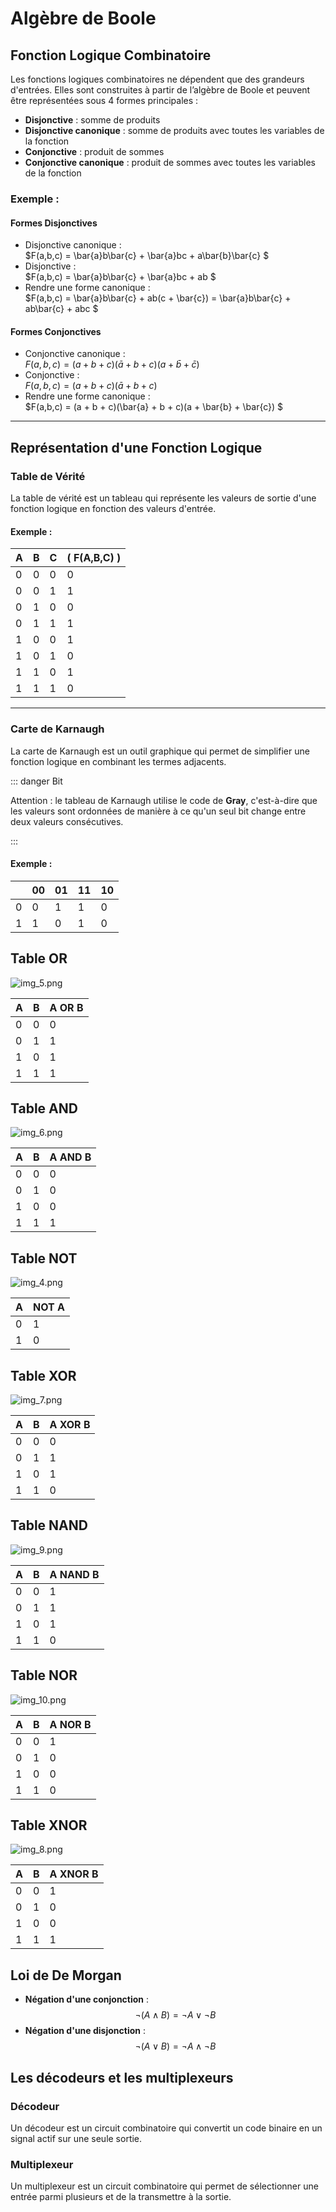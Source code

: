 # Algèbre de Boole

## Fonction Logique Combinatoire

Les fonctions logiques combinatoires ne dépendent que des grandeurs d'entrées. Elles sont construites à partir de l’algèbre de Boole et peuvent être représentées sous 4 formes principales :

- **Disjonctive** : somme de produits
- **Disjonctive canonique** : somme de produits avec toutes les variables de la fonction
- **Conjonctive** : produit de sommes
- **Conjonctive canonique** : produit de sommes avec toutes les variables de la fonction

### Exemple :

#### Formes Disjonctives
- Disjonctive canonique :  
  $F(a,b,c) = \bar{a}b\bar{c} + \bar{a}bc + a\bar{b}\bar{c} $
- Disjonctive :  
  $F(a,b,c) = \bar{a}b\bar{c} + \bar{a}bc + ab $
- Rendre une forme canonique :  
  $F(a,b,c) = \bar{a}b\bar{c} + ab(c + \bar{c}) = \bar{a}b\bar{c} + ab\bar{c} + abc $

#### Formes Conjonctives
- Conjonctive canonique :  
  $F(a,b,c) = (a + b + c)(\bar{a} + b + c)(a + \bar{b} + \bar{c})$
- Conjonctive :  
  $F(a,b,c) = (a + b + c)(\bar{a} + b + c)$
- Rendre une forme canonique :  
  $F(a,b,c) = (a + b + c)(\bar{a} + b + c)(a + \bar{b} + \bar{c}) $

---

## Représentation d'une Fonction Logique

### Table de Vérité

La table de vérité est un tableau qui représente les valeurs de sortie d'une fonction logique en fonction des valeurs d'entrée.

#### Exemple :

| A | B | C | \( F(A,B,C) \) |
|---|---|---|----------------|
| 0 | 0 | 0 | 0              |
| 0 | 0 | 1 | 1              |
| 0 | 1 | 0 | 0              |
| 0 | 1 | 1 | 1              |
| 1 | 0 | 0 | 1              |
| 1 | 0 | 1 | 0              |
| 1 | 1 | 0 | 1              |
| 1 | 1 | 1 | 0              |

---

### Carte de Karnaugh

La carte de Karnaugh est un outil graphique qui permet de simplifier une fonction logique en combinant les termes adjacents.

::: danger Bit

Attention : le tableau de Karnaugh utilise le code de **Gray**, c'est-à-dire que les valeurs sont ordonnées de manière à ce qu'un seul bit change entre deux valeurs consécutives.

:::

#### Exemple :

|   | 00 | 01 | 11 | 10 |
|---|----|----|----|----|
| 0 | 0  | 1  | 1  | 0  |
| 1 | 1  | 0  | 1  | 0  |

## Table OR

![img_5.png](img_5.png)

| A | B | A OR B |
|---|---|--------|
| 0 | 0 | 0      |
| 0 | 1 | 1      |
| 1 | 0 | 1      |
| 1 | 1 | 1      |

## Table AND

![img_6.png](img_6.png)

| A | B | A AND B |
|---|---|---------|
| 0 | 0 | 0       |
| 0 | 1 | 0       |
| 1 | 0 | 0       |
| 1 | 1 | 1       |

## Table NOT

![img_4.png](img_4.png)

| A | NOT A |
|---|-------|
| 0 | 1     |
| 1 | 0     |



## Table XOR

![img_7.png](img_7.png)

| A | B | A XOR B |
|---|---|---------|
| 0 | 0 | 0       |
| 0 | 1 | 1       |
| 1 | 0 | 1       |
| 1 | 1 | 0       |

## Table NAND

![img_9.png](img_9.png)

| A | B | A NAND B |
|---|---|----------|
| 0 | 0 | 1        |
| 0 | 1 | 1        |
| 1 | 0 | 1        |
| 1 | 1 | 0        |

## Table NOR

![img_10.png](img_10.png)

| A | B | A NOR B |
|---|---|---------|
| 0 | 0 | 1       |
| 0 | 1 | 0       |
| 1 | 0 | 0       |
| 1 | 1 | 0       |

## Table XNOR

![img_8.png](img_8.png)

| A | B | A XNOR B |
|---|---|----------|
| 0 | 0 | 1        |
| 0 | 1 | 0        |
| 1 | 0 | 0        |
| 1 | 1 | 1        |

## Loi de De Morgan

- **Négation d'une conjonction** :  
  $$
  \neg (A \land B) = \neg A \lor \neg B
  $$
- **Négation d'une disjonction** :  
  $$
  \neg (A \lor B) = \neg A \land \neg B
  $$


## Les décodeurs et les multiplexeurs

### Décodeur

Un décodeur est un circuit combinatoire qui convertit un code binaire en un signal actif sur une seule sortie.

### Multiplexeur 

Un multiplexeur est un circuit combinatoire qui permet de sélectionner une entrée parmi plusieurs et de la transmettre à la sortie.

